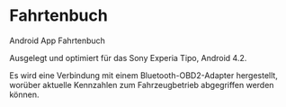 # Fahrtenbuch
Android App Fahrtenbuch

Ausgelegt und optimiert für das Sony Experia Tipo, Android 4.2.

Es wird eine Verbindung mit einem Bluetooth-OBD2-Adapter hergestellt, worüber aktuelle Kennzahlen zum Fahrzeugbetrieb abgegriffen werden können.

